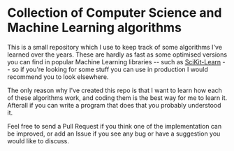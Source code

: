 # Collection of Computer Science and Machine Learning algorithms

This is a small repository which I use to keep track of some algorithms I've learned over the years. These are hardly as fast as some optimised versions you can find in popular Machine Learning libraries -- such as [SciKit-Learn](http://scikit-learn.org/) -- so if you're looking for some stuff you can use in production I would recommend you to look elsewhere.

The only reason why I've created this repo is that I want to learn how each of these algorithms work, and coding them is the best way for me to learn it. Afterall if you can write a program that does that you probably understood it.

Feel free to send a Pull Request if you think one of the implementation can be improved, or add an Issue if you see any bug or have a suggestion you would like to discuss.

